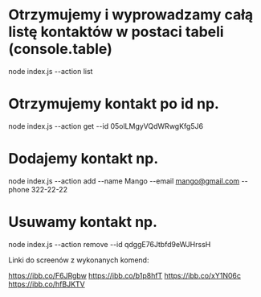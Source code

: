 # Otrzymujemy i wyprowadzamy całą listę kontaktów w postaci tabeli (console.table)

node index.js --action list

# Otrzymujemy kontakt po id np.

node index.js --action get --id 05olLMgyVQdWRwgKfg5J6

# Dodajemy kontakt np.

node index.js --action add --name Mango --email mango@gmail.com --phone 322-22-22

# Usuwamy kontakt np.

node index.js --action remove --id qdggE76Jtbfd9eWJHrssH

Linki do screenów z wykonanych komend:

https://ibb.co/F6JRgbw
https://ibb.co/b1p8hfT
https://ibb.co/xY1N06c
https://ibb.co/hfBJKTV
